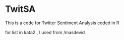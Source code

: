 # TwitSA

This is a code for Twitter Sentiment Analysis coded in R

for list in kata2 , I used from /masdevid
